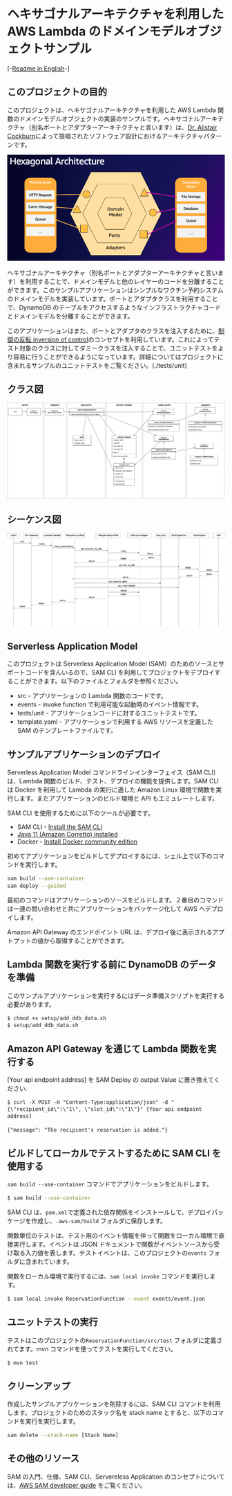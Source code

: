 # ヘキサゴナルアーキテクチャを利用した AWS Lambda のドメインモデルオブジェクトサンプル

[-[Readme in English](README.md)-]

## このプロジェクトの目的

このプロジェクトは、ヘキサゴナルアーキテクチャを利用した AWS Lambda 関数のドメインモデルオブジェクトの実装のサンプルです。ヘキサゴナルアーキテクチャ（別名ポートとアダプターアーキテクチャと言います）は、[Dr. Alistair Cockburn](https://en.wikipedia.org/wiki/Alistair_Cockburn)によって提唱されたソフトウェア設計におけるアーキテクチャパターンです。

![Hexaglnal Architecture](hexagonal_architecture.png)

ヘキサゴナルアーキテクチャ（別名ポートとアダプターアーキテクチャと言います）を利用することで、ドメインモデルと他のレイヤーのコードを分離することができます。このサンプルアプリケーションはシンプルなワクチン予約システムのドメインモデルを実装しています。ポートとアダプタクラスを利用することで、DynamoDB のテーブルをアクセスするようなインフラストラクチャコードとドメインモデルを分離することができます。

このアプリケーションはまた、ポートとアダプタのクラスを注入するために、[制御の反転 inversion of control](https://en.wikipedia.org/wiki/Inversion_of_control)のコンセプトを利用しています。これによってテスト対象のクラスに対してダミークラスを注入することで、ユニットテストをより容易に行うことができるようになっています。詳細についてはプロジェクトに含まれるサンプルのユニットテストをご覧ください。(./tests/unit)

## クラス図

![Domain Models](ReservationReporter-Page-1.drawio.png)

## シーケンス図

![Sequence diagram](ReservationReporter-Page-2.drawio.png)

## Serverless Application Model

このプロジェクトは Serverless Application Model (SAM）のためのソースとサポートコードを含んいるので、SAM CLI を利用してプロジェクトをデプロイすることができます。以下のファイルとフォルダを参照ください。

- src - アプリケーションの Lambda 関数のコードです。
- events - invoke function で利用可能な起動時のイベント情報です。
- tests/unit - アプリケーションコードに対するユニットテストです。
- template.yaml - アプリケーションで利用する AWS リソースを定義した SAM のテンプレートファイルです。

## サンプルアプリケーションのデプロイ

Serverless Application Model コマンドラインインターフェイス（SAM CLI）は、Lambda 関数のビルド、テスト、デプロイの機能を提供します。SAM CLI は Docker を利用して Lambda の実行に適した Amazon Linux 環境で関数を実行します。またアプリケーションのビルド環境と API もエミュレートします。

SAM CLI を使用するために以下のツールが必要です。

- SAM CLI - [Install the SAM CLI](https://docs.aws.amazon.com/serverless-application-model/latest/developerguide/serverless-sam-cli-install.html)
- [Java 11 (Amazon Corretto) installed](https://docs.aws.amazon.com/ja_jp/corretto/latest/corretto-11-ug/downloads-list.html)
- Docker - [Install Docker community edition](https://hub.docker.com/search/?type=edition&offering=community)

初めてアプリケーションをビルドしてデプロイするには、シェル上で以下のコマンドを実行します。

```bash
sam build --use-container
sam deploy --guided
```

最初のコマンドはアプリケーションのソースをビルドします。２番目のコマンドは一連の問い合わせと共にアプリケーションをパッケージ化して AWS へデプロイします。

Amazon API Gateway のエンドポイント URL は、デプロイ後に表示されるアプトプットの値から取得することができます。

## Lambda 関数を実行する前に DynamoDB のデータを準備

このサンプルアプリケーションを実行するにはデータ準備スクリプトを実行する必要があります。

```bash
$ chmod +x setup/add_ddb_data.sh
$ setup/add_ddb_data.sh

```

## Amazon API Gateway を通じて Lambda 関数を実行する

[Your api endpoint address] を SAM Deploy の output Value に置き換えてください.

```bach
$ curl -X POST -H "Content-Type:application/json" -d "{\"recipient_id\":\"1\", \"slot_id\":\"1\"}" [Your api endpoint address]

{"message": "The recipient's reservation is added."}
```

## ビルドしてローカルでテストするために SAM CLI を使用する

`sam build --use-container` コマンドでアプリケーションをビルドします。

```bash
$ sam build --use-container
```

SAM CLI は、`pom.xml`で定義された依存関係をインストールして、デプロイパッケージを作成し、`.aws-sam/build` フォルダに保存します。

関数単位のテストは、テスト用のイベント情報を伴って関数をローカル環境で直接実行します。イベントは JSON ドキュメントで関数がイベントソースから受け取る入力値を表します。テストイベントは、このプロジェクトの`events` フォルダに含まれています。

関数をローカル環境で実行するには、`sam local invoke` コマンドを実行します。

```bash
$ sam local invoke ReservationFunction --event events/event.json
```

## ユニットテストの実行

テストはこのプロジェクトの`ReservationFunction/src/test` フォルダに定義されてます。mvn コマンドを使ってテストを実行してください。

```bash
$ mvn test
```

## クリーンアップ

作成したサンプルアプリケーションを削除するには、SAM CLI コマンドを利用します。プロジェクトのためのスタック名を stack name とすると、以下のコマンドを実行を実行します。

```bash
sam delete --stack-name [Stack Name]
```

## その他のリソース

SAM の入門、仕様、SAM CLI、Servereless Application のコンセプトについては、[AWS SAM developer guide](https://docs.aws.amazon.com/serverless-application-model/latest/developerguide/what-is-sam.html) をご覧ください。
